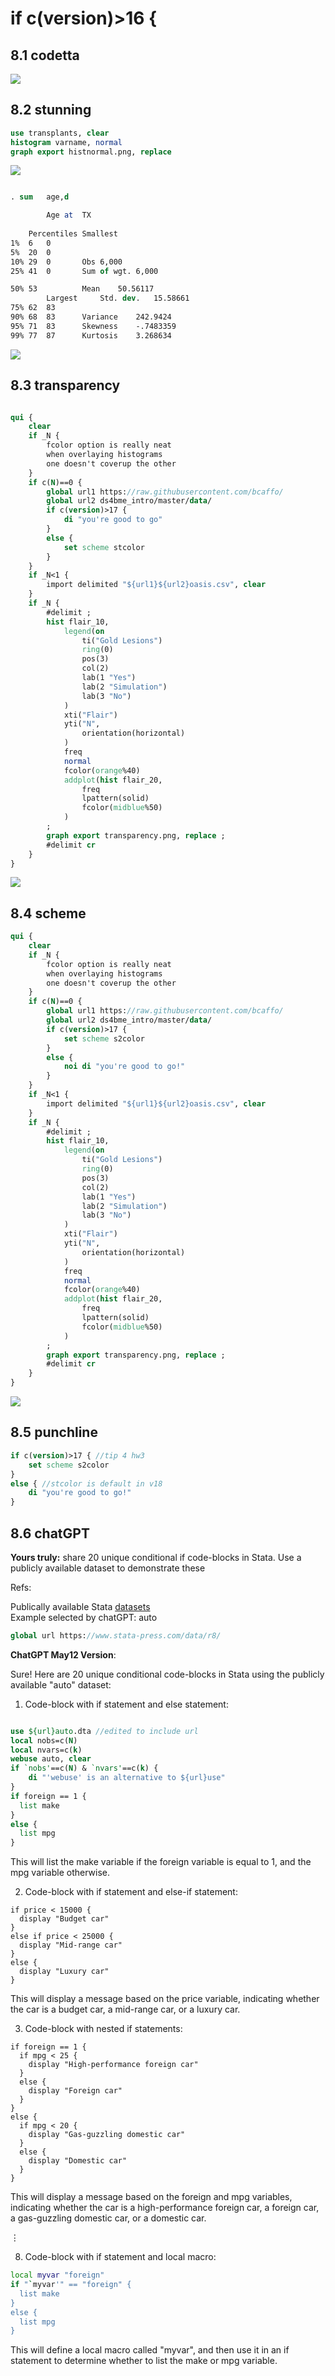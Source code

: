 # if c(version)>16 {

## 8.1 codetta

![](codetta.PNG)

## 8.2 stunning

```stata
use transplants, clear 
histogram varname, normal
graph export histnormal.png, replace 
```
![](histnormal.png)

```stata

. sum	age,d

		Age at	TX
					
	Percentiles	Smallest
1%	6	0
5%	20	0
10%	29	0		Obs	6,000
25%	41	0		Sum of wgt.	6,000

50%	53			Mean	50.56117
		Largest		Std. dev.	15.58661
75%	62	83
90%	68	83		Variance	242.9424
95%	71	83		Skewness	-.7483359
99%	77	87		Kurtosis	3.268634

```

![](skewness.PNG)

## 8.3 transparency

```stata

qui {
	clear
	if _N {
		fcolor option is really neat
		when overlaying histograms
		one doesn't coverup the other
	}
	if c(N)==0 {
		global url1 https://raw.githubusercontent.com/bcaffo/
		global url2 ds4bme_intro/master/data/
		if c(version)>17 {
			di "you're good to go"
	    }
	    else {
		    set scheme stcolor
	    }
	}
	if _N<1 {
		import delimited "${url1}${url2}oasis.csv", clear
	}
	if _N {
		#delimit ;
		hist flair_10, 
		    legend(on
			    ti("Gold Lesions")
			    ring(0)
				pos(3)
				col(2)
				lab(1 "Yes")
				lab(2 "Simulation")
				lab(3 "No")
			)
			xti("Flair")
			yti("N",
			    orientation(horizontal)
			)
		    freq 
			normal 
			fcolor(orange%40) 
			addplot(hist flair_20, 
			    freq 
				lpattern(solid) 
				fcolor(midblue%50)
			)
		;
		graph export transparency.png, replace ;
		#delimit cr
	}
}
```

![](transparency.png)

## 8.4 scheme

```stata
qui {
	clear
	if _N {
		fcolor option is really neat
		when overlaying histograms
		one doesn't coverup the other
	}
	if c(N)==0 {
		global url1 https://raw.githubusercontent.com/bcaffo/
		global url2 ds4bme_intro/master/data/
		if c(version)>17 {
			set scheme s2color
	    }
	    else {
		    noi di "you're good to go!"
	    }
	}
	if _N<1 {
		import delimited "${url1}${url2}oasis.csv", clear
	}
	if _N {
		#delimit ;
		hist flair_10, 
		    legend(on
			    ti("Gold Lesions")
			    ring(0)
				pos(3)
				col(2)
				lab(1 "Yes")
				lab(2 "Simulation")
				lab(3 "No")
			)
			xti("Flair")
			yti("N",
			    orientation(horizontal)
			)
		    freq 
			normal 
			fcolor(orange%40) 
			addplot(hist flair_20, 
			    freq 
				lpattern(solid) 
				fcolor(midblue%50)
			)
		;
		graph export transparency.png, replace ;
		#delimit cr
	}
}
```

![](transparency_s2col.png)

## 8.5 punchline
```stata
if c(version)>17 { //tip 4 hw3
    set scheme s2color
}
else { //stcolor is default in v18
    di "you're good to go!"
}
```

## 8.6 chatGPT

**Yours truly:** share 20 unique conditional if code-blocks in Stata. Use a publicly available dataset to demonstrate these

Refs:

Publically available Stata [datasets](https://www.stata-press.com/data/r8/u.html)   
Example selected by chatGPT: auto

```Stata
global url https://www.stata-press.com/data/r8/
```

**ChatGPT May12 Version**: 

Sure! Here are 20 unique conditional code-blocks in Stata using the publicly available "auto" dataset:

1. Code-block with if statement and else statement:

```stata

use ${url}auto.dta //edited to include url
local nobs=c(N)
local nvars=c(k)
webuse auto, clear
if `nobs'==c(N) & `nvars'==c(k) {
	di "'webuse' is an alternative to ${url}use"
}
if foreign == 1 {
  list make
}
else {
  list mpg
}

```

This will list the make variable if the foreign variable is equal to 1, and the mpg variable otherwise.

2. Code-block with if statement and else-if statement:

```arduino
if price < 15000 {
  display "Budget car"
}
else if price < 25000 {
  display "Mid-range car"
}
else {
  display "Luxury car"
}

```

This will display a message based on the price variable, indicating whether the car is a budget car, a mid-range car, or a luxury car.

3. Code-block with nested if statements:

```arduino
if foreign == 1 {
  if mpg < 25 {
    display "High-performance foreign car"
  }
  else {
    display "Foreign car"
  }
}
else {
  if mpg < 20 {
    display "Gas-guzzling domestic car"
  }
  else {
    display "Domestic car"
  }
}

```

This will display a message based on the foreign and mpg variables, indicating whether the car is a high-performance foreign car, a foreign car, a gas-guzzling domestic car, or a domestic car.

$\vdots$

8. Code-block with if statement and local macro:

```bash
local myvar "foreign"
if "`myvar'" == "foreign" {
  list make
}
else {
  list mpg
}
```

This will define a local macro called "myvar", and then use it in an if statement to determine whether to list the make or mpg variable.